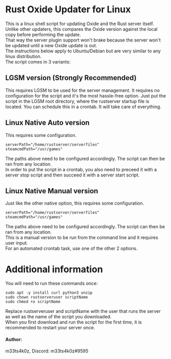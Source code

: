 # Rust Oxide Updater for Linux

This is a linux shell script for updating Oxide and the Rust server itself.<br />
Unlike other updaters, this compares the Oxide version against the local copy before performing the update.<br />
That way the server plugin support won't brake because the server won't be updated until a new Oxide update is out.<br />
The instructions below apply to Ubuntu/Debian but are very similar to any linux distribution.<br />
The script comes in 3 variants:

## LGSM version (Strongly Recommended)

This requires LGSM to be used for the server management. It requires no configuration for the script and it's the most 
hassle-free option. Just put the script in the LGSM root directory, where the rustserver startup file is located. You can schedule this in a crontab.
It will take care of everything.

## Linux Native Auto version

This requires some configuration. 

```
serverPath="/home/rustserver/serverfiles"
steamcmdPath="/usr/games"
```

The paths above need to be configured accordingly. The script can then be ran from any location.<br />
In order to put the script in a crontab, you also need to preceed it with a server stop script and then succeed it with a server start script.

## Linux Native Manual version

Just like the other native option, this requires some configuration. 

```
serverPath="/home/rustserver/serverfiles"
steamcmdPath="/usr/games"
```

The paths above need to be configured accordingly. The script can then be ran from any location.<br />
This is a manual version to be run from the command line and it requires user input.<br />
For an automated crontab task, use one of the other 2 options.

# Additional information

You will need to run these commands once:

```
sudo apt -y install curl python3 unzip
sudo chown rustserveruser scriptName
sudo chmod +x scriptName
```

Replace rustserveruser and scriptName with the user that runs the server as well as the name of the script you downloaded.<br />
When you first download and run the script for the first time, it is recommended to restart your server once.


#### Author:
m33ts4k0z, Discord: m33ts4k0z#9595